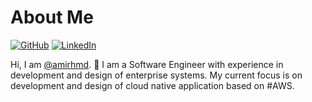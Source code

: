# About Me

[![GitHub](https://img.shields.io/badge/GitHub-%40amirhmd-239a3b.svg)](https://github.com/amirhmd)
[![LinkedIn](https://img.shields.io/badge/Linked-in-0c66c3.svg)](https://www.linkedin.com/in/amirhm/)


Hi, I am [@amirhmd](https://github.com/amirhmd). 👋 I am a Software Engineer with experience in development and design of enterprise systems. My current focus is on development and design of cloud native application based on #AWS. 
